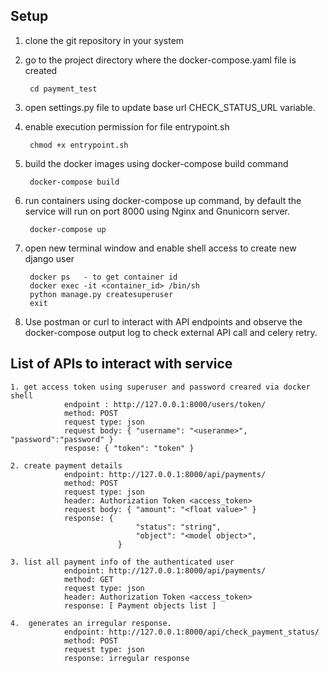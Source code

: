 

## Setup

1. clone the git repository in your system

2. go to the project directory where the docker-compose.yaml file is created
		
		cd payment_test

3. open settings.py file to update base url CHECK_STATUS_URL variable.

4. enable execution permission for file entrypoint.sh
		
		chmod +x entrypoint.sh 

5. build the docker images using docker-compose build command
		
		docker-compose build

6. run containers using docker-compose up command, by default the service will run on port 8000 using Nginx and Gnunicorn server.
		
		docker-compose up

7. open new terminal window and enable shell access to create new django user
		
		docker ps	- to get container id
		docker exec -it <container_id> /bin/sh
		python manage.py createsuperuser
		exit

8. Use postman or curl to interact with API endpoints and observe the docker-compose output log to check external API call and celery retry.


## List of APIs to interact with service

	1. get access token using superuser and password creared via docker shell
				endpoint : http://127.0.0.1:8000/users/token/
				method: POST
				request type: json
				request body: { "username": "<useranme>", "password":"password" }
				respose: { "token": "token" }
				
	2. create payment details
				endpoint: http://127.0.0.1:8000/api/payments/
				method: POST
				request type: json
				header: Authorization Token <access_token>
				request body: { "amount": "<float value>" }
				response: {
								"status": "string",
								"object": "<model object>",
							}

	3. list all payment info of the authenticated user
				endpoint: http://127.0.0.1:8000/api/payments/
				method: GET
				request type: json
				header: Authorization Token <access_token>
				response: [ Payment objects list ]

	4.  generates an irregular response.
				endpoint: http://127.0.0.1:8000/api/check_payment_status/
				method: POST
				request type: json
				response: irregular response 
		
		
